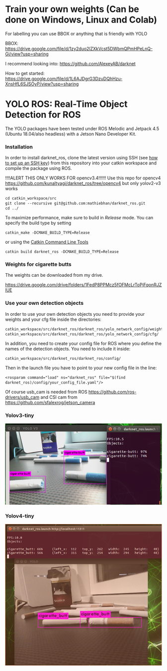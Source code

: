 # Train your own weights (Can be done on Windows, Linux and Colab)
For labelling you can use BBOX or anything that is friendly with YOLO

BBOX: https://drive.google.com/file/d/1zy2duo2lZXkVcst5DWbmQPmHPeLnQ-Gj/view?usp=sharing

I recommend looking into: https://github.com/AlexeyAB/darknet

How to get started: https://drive.google.com/file/d/1L6AJDgrG3DzuDQhHzu-XnsHfL6SJSOyP/view?usp=sharing

# YOLO ROS: Real-Time Object Detection for ROS

The YOLO packages have been tested under ROS Melodic and Jetpack 4.5 (Ubuntu 18.04/also headless) with a Jetson Nano Developer Kit.


### Installation

In order to install darknet_ros, clone the latest version using SSH (see [how to set up an SSH key](https://confluence.atlassian.com/bitbucket/set-up-an-ssh-key-728138079.html)) from this repository into your catkin workspace and compile the package using ROS.


!!!!ALERT THIS ONLY WORKS FOR opencv3.4!!!!!!
Use this repo for opencv4 https://github.com/kunaltyagi/darknet_ros/tree/opencv4 but only yolov2-v3 works

    cd catkin_workspace/src
    git clone --recursive git@github.com:mathiebhan/darknet_ros.git
    cd ../

To maximize performance, make sure to build in *Release* mode. You can specify the build type by setting

    catkin_make -DCMAKE_BUILD_TYPE=Release

or using the [Catkin Command Line Tools](http://catkin-tools.readthedocs.io/en/latest/index.html#)

    catkin build darknet_ros -DCMAKE_BUILD_TYPE=Release

### Weights for cigarette butts
The weights can be downloaded from my drive.

https://drive.google.com/drive/folders/1FedP8PPMcz5fOFMcLrToPjFqonRJZlUE


### Use your own detection objects

In order to use your own detection objects you need to provide your weights and your cfg file inside the directories:

    catkin_workspace/src/darknet_ros/darknet_ros/yolo_network_config/weights/
    catkin_workspace/src/darknet_ros/darknet_ros/yolo_network_config/cfg/

In addition, you need to create your config file for ROS where you define the names of the detection objects. You need to include it inside:

    catkin_workspace/src/darknet_ros/darknet_ros/config/

Then in the launch file you have to point to your new config file in the line:

    <rosparam command="load" ns="darknet_ros" file="$(find darknet_ros)/config/your_config_file.yaml"/>
    
Of course usb_cam is needed from ROS https://github.com/ros-drivers/usb_cam and CSI cam from https://github.com/sfalexrog/jetson_camera 

### Yolov3-tiny

![alt text](https://github.com/Mathiebhan/darknet_ros/blob/master/2.png)


### Yolov4-tiny

![alt text](https://github.com/Mathiebhan/darknet_ros/blob/master/1.png)

    

